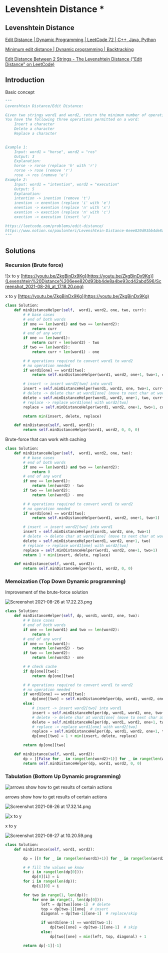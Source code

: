 # Levenshtein Distance *

## Levenshtein Distance

[Edit Distance | Dynamic Programming | LeetCode 72 | C++, Java, Python](https://youtu.be/ZkgBinDx9Kg)

[Minimum edit distance | Dynamic programming | Backtracking](https://youtu.be/AuYujVj646Q)

[Edit Distance Between 2 Strings - The Levenshtein Distance ("Edit Distance" on LeetCode)](https://youtu.be/MiqoA-yF-0M)

## Introduction

Basic concept

```python
""" 
Levenshtein Distance/Edit Distance:

Given two strings word1 and word2, return the minimum number of operations required to convert word1 to word2.
You have the following three operations permitted on a word:
    Insert a character
    Delete a character
    Replace a character
 

Example 1:
    Input: word1 = "horse", word2 = "ros"
    Output: 3
    Explanation: 
    horse -> rorse (replace 'h' with 'r')
    rorse -> rose (remove 'r')
    rose -> ros (remove 'e')
Example 2:
    Input: word1 = "intention", word2 = "execution"
    Output: 5
    Explanation: 
    intention -> inention (remove 't')
    inention -> enention (replace 'i' with 'e')
    enention -> exention (replace 'n' with 'x')
    exention -> exection (replace 'n' with 'c')
    exection -> execution (insert 'u')

https://leetcode.com/problems/edit-distance/
https://www.notion.so/paulonteri/Levenshtein-Distance-6eee820d93bb4de8a4be93cd42abd596#79d2868f016b40068d01c6a7b02c9c7c
"""
```

## Solutions

### Recursion (Brute force)

![x to y [https://youtu.be/ZkgBinDx9Kg](https://youtu.be/ZkgBinDx9Kg)](Levenshtein%20Distance%206eee820d93bb4de8a4be93cd42abd596/Screenshot_2021-08-26_at_17.18.20.png)

x to y [https://youtu.be/ZkgBinDx9Kg](https://youtu.be/ZkgBinDx9Kg)

```python
class Solution:
    def minDistanceHelper(self,  word1, word2, one, two, curr):
        # # base cases
        # end of both words
        if one == len(word1) and two == len(word2):
            return curr
        # end of any word
        if one == len(word1):
            return curr + len(word2) - two
        if two == len(word2):
            return curr + len(word1) - one

        # # operations required to convert word1 to word2
        # no operation needed
        if word1[one] == word2[two]:
            return self.minDistanceHelper(word1, word2, one+1, two+1, curr)

        # insert -> insert word2[two] into word1
        insert = self.minDistanceHelper(word1, word2, one, two+1, curr+1)
        # delete -> delete char at word1[one] (move to next char at word1)
        delete = self.minDistanceHelper(word1, word2, one+1, two, curr+1)
        # replace -> replace word1[one] with word2[two]
        replace = self.minDistanceHelper(word1, word2, one+1, two+1, curr+1)

        return min(insert, delete, replace)

    def minDistance(self, word1, word2):
        return self.minDistanceHelper(word1, word2, 0, 0, 0)
```

Brute-force that can work with caching

```python
class Solution:
    def minDistanceHelper(self,  word1, word2, one, two):
        # # base cases
        # end of both words
        if one == len(word1) and two == len(word2):
            return 0
        # end of any word
        if one == len(word1):
            return len(word2) - two
        if two == len(word2):
            return len(word1) - one

        # # operations required to convert word1 to word2
        # no operation needed
        if word1[one] == word2[two]:
            return self.minDistanceHelper(word1, word2, one+1, two+1)

        # insert -> insert word2[two] into word1
        insert = self.minDistanceHelper(word1, word2, one, two+1)
        # delete -> delete char at word1[one] (move to next char at word1)
        delete = self.minDistanceHelper(word1, word2, one+1, two)
        # replace -> replace word1[one] with word2[two]
        replace = self.minDistanceHelper(word1, word2, one+1, two+1)
        return 1 + min(insert, delete, replace)

    def minDistance(self, word1, word2):
        return self.minDistanceHelper(word1, word2, 0, 0)
```

### Memoization (Top Down Dynamic programming)

Improvement of the brute-force solution

![Screenshot 2021-08-26 at 17.22.23.png](Levenshtein%20Distance%206eee820d93bb4de8a4be93cd42abd596/Screenshot_2021-08-26_at_17.22.23.png)

```python
class Solution:
    def minDistanceHelper(self, dp, word1, word2, one, two):
        # # base cases
        # end of both words
        if one == len(word1) and two == len(word2):
            return 0
        # end of any word
        if one == len(word1):
            return len(word2) - two
        if two == len(word2):
            return len(word1) - one

        # # check cache
        if dp[one][two]:
            return dp[one][two]

        # # operations required to convert word1 to word2
        # no operation needed
        if word1[one] == word2[two]:
            dp[one][two] = self.minDistanceHelper(dp, word1, word2, one+1, two+1)
        else:
            # insert -> insert word2[two] into word1
            insert = self.minDistanceHelper(dp, word1, word2, one, two+1)
            # delete -> delete char at word1[one] (move to next char at word1)
            delete = self.minDistanceHelper(dp, word1, word2, one+1, two)
            # replace -> replace word1[one] with word2[two]
            replace = self.minDistanceHelper(dp, word1, word2, one+1, two+1)
            dp[one][two] = 1 + min(insert, delete, replace)

        return dp[one][two]

    def minDistance(self, word1, word2):
        dp = [[False for _ in range(len(word2)+1)] for _ in range(len(word1)+1)]
        return self.minDistanceHelper(dp, word1, word2, 0, 0)
```

### Tabulation (Bottom Up Dynamic programming)

![arrows show how to get results of certain actions](Levenshtein%20Distance%206eee820d93bb4de8a4be93cd42abd596/Screenshot_2021-08-26_at_17.43.26.png)

arrows show how to get results of certain actions

![Screenshot 2021-08-26 at 17.32.14.png](Levenshtein%20Distance%206eee820d93bb4de8a4be93cd42abd596/Screenshot_2021-08-26_at_17.32.14.png)

![x to y](Levenshtein%20Distance%206eee820d93bb4de8a4be93cd42abd596/Screenshot_2021-08-26_at_17.33.48.png)

x to y

![Screenshot 2021-08-27 at 10.20.59.png](Levenshtein%20Distance%206eee820d93bb4de8a4be93cd42abd596/Screenshot_2021-08-27_at_10.20.59.png)

```python
class Solution:
    def minDistance(self, word1, word2):

        dp = [[0 for _ in range(len(word1)+1)] for _ in range(len(word2)+1)]

        # # fill the values we know
        for i in range(len(dp[0])):
            dp[0][i] = i
        for i in range(len(dp)):
            dp[i][0] = i

        for two in range(1, len(dp)):
            for one in range(1, len(dp[0])):
                left = dp[two][one-1]  # delete
                top = dp[two-1][one]  # insert
                diagonal = dp[two-1][one-1]  # replace/skip

                if word1[one-1] == word2[two-1]:
                    dp[two][one] = dp[two-1][one-1]  # skip
                else:
                    dp[two][one] = min(left, top, diagonal) + 1

        return dp[-1][-1]
```